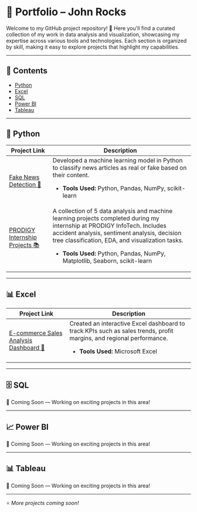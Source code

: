 # 📂 Portfolio – John Rocks

<p>Welcome to my GitHub project repository! 🚀  
Here you'll find a curated collection of my work in data analysis and visualization, showcasing my expertise across various tools and technologies. Each section is organized by skill, making it easy to explore projects that highlight my capabilities.</p>

---

## 📑 Contents
<ul>
  <li><a href="#python">Python</a></li>
  <li><a href="#excel">Excel</a></li>
  <li><a href="#sql">SQL</a></li>
  <li><a href="#powerbi">Power BI</a></li>
  <li><a href="#tableau">Tableau</a></li>
</ul>

---

## <a name="python">🐍 Python</a>

| Project Link | Description |
| ------------ | ----------- |
| <a href="https://github.com/john-rocks/Fake-News-Detection">Fake News Detection 📰</a> | Developed a machine learning model in Python to classify news articles as real or fake based on their content. <ul><li><b>Tools Used:</b> Python, Pandas, NumPy, scikit-learn</li></ul> |
| <a href="https://github.com/john-rocks/prodigy-internship-projects">PRODIGY Internship Projects 📚</a> | A collection of 5 data analysis and machine learning projects completed during my internship at PRODIGY InfoTech. Includes accident analysis, sentiment analysis, decision tree classification, EDA, and visualization tasks. <ul><li><b>Tools Used:</b> Python, Pandas, NumPy, Matplotlib, Seaborn, scikit-learn</li></ul> |

---

## <a name="excel">📊 Excel</a>

| Project Link | Description |
| ------------ | ----------- |
| <a href="https://github.com/john-rocks/ecommerce-sales-analysis-dashboard">E-commerce Sales Analysis Dashboard 🛒</a> | Created an interactive Excel dashboard to track KPIs such as sales trends, profit margins, and regional performance. <ul><li><b>Tools Used:</b> Microsoft Excel</li></ul> |

---

## <a name="sql">🗄️ SQL</a>

🚧 Coming Soon — Working on exciting projects in this area!

---

## <a name="powerbi">📈 Power BI</a>

🚧 Coming Soon — Working on exciting projects in this area!

---

## <a name="tableau">📊 Tableau</a>

🚧 Coming Soon — Working on exciting projects in this area!

---

⭐ *More projects coming soon!*

